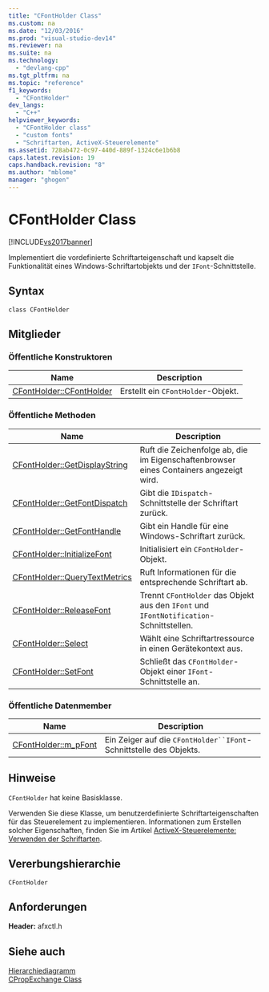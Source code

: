 ```yaml
---
title: "CFontHolder Class"
ms.custom: na
ms.date: "12/03/2016"
ms.prod: "visual-studio-dev14"
ms.reviewer: na
ms.suite: na
ms.technology: 
  - "devlang-cpp"
ms.tgt_pltfrm: na
ms.topic: "reference"
f1_keywords: 
  - "CFontHolder"
dev_langs: 
  - "C++"
helpviewer_keywords: 
  - "CFontHolder class"
  - "custom fonts"
  - "Schriftarten, ActiveX-Steuerelemente"
ms.assetid: 728ab472-0c97-440d-889f-1324c6e1b6b8
caps.latest.revision: 19
caps.handback.revision: "8"
ms.author: "mblome"
manager: "ghogen"
---
```

# CFontHolder Class
[!INCLUDE[vs2017banner](../../assembler/inline/includes/vs2017banner.md)]

Implementiert die vordefinierte Schriftarteigenschaft und kapselt die Funktionalität eines Windows\-Schriftartobjekts und der `IFont`\-Schnittstelle.  
  
## Syntax  
  
```  
class CFontHolder  
```  
  
## Mitglieder  
  
### Öffentliche Konstruktoren  
  
|Name|Description|  
|----------|-----------------|  
|[CFontHolder::CFontHolder](../Topic/CFontHolder::CFontHolder.md)|Erstellt ein `CFontHolder`\-Objekt.|  
  
### Öffentliche Methoden  
  
|Name|Description|  
|----------|-----------------|  
|[CFontHolder::GetDisplayString](../Topic/CFontHolder::GetDisplayString.md)|Ruft die Zeichenfolge ab, die im Eigenschaftenbrowser eines Containers angezeigt wird.|  
|[CFontHolder::GetFontDispatch](../Topic/CFontHolder::GetFontDispatch.md)|Gibt die `IDispatch`\-Schnittstelle der Schriftart zurück.|  
|[CFontHolder::GetFontHandle](../Topic/CFontHolder::GetFontHandle.md)|Gibt ein Handle für eine Windows\-Schriftart zurück.|  
|[CFontHolder::InitializeFont](../Topic/CFontHolder::InitializeFont.md)|Initialisiert ein `CFontHolder`\-Objekt.|  
|[CFontHolder::QueryTextMetrics](../Topic/CFontHolder::QueryTextMetrics.md)|Ruft Informationen für die entsprechende Schriftart ab.|  
|[CFontHolder::ReleaseFont](../Topic/CFontHolder::ReleaseFont.md)|Trennt `CFontHolder` das Objekt aus den `IFont` und `IFontNotification`\-Schnittstellen.|  
|[CFontHolder::Select](../Topic/CFontHolder::Select.md)|Wählt eine Schriftartressource in einen Gerätekontext aus.|  
|[CFontHolder::SetFont](../Topic/CFontHolder::SetFont.md)|Schließt das `CFontHolder`\-Objekt einer `IFont`\-Schnittstelle an.|  
  
### Öffentliche Datenmember  
  
|Name|Description|  
|----------|-----------------|  
|[CFontHolder::m\_pFont](../Topic/CFontHolder::m_pFont.md)|Ein Zeiger auf die `CFontHolder``IFont`\-Schnittstelle des Objekts.|  
  
## Hinweise  
 `CFontHolder` hat keine Basisklasse.  
  
 Verwenden Sie diese Klasse, um benutzerdefinierte Schriftarteigenschaften für das Steuerelement zu implementieren.  Informationen zum Erstellen solcher Eigenschaften, finden Sie im Artikel [ActiveX\-Steuerelemente: Verwenden der Schriftarten](../../mfc/mfc-activex-controls-using-fonts.md).  
  
## Vererbungshierarchie  
 `CFontHolder`  
  
## Anforderungen  
 **Header:**  afxctl.h  
  
## Siehe auch  
 [Hierarchiediagramm](../../mfc/hierarchy-chart.md)   
 [CPropExchange Class](../../mfc/reference/cpropexchange-class.md)